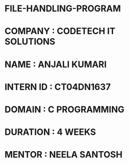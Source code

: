 # FILE-HANDLING-PROGRAM

# COMPANY : CODETECH IT SOLUTIONS

# NAME : ANJALI KUMARI

# INTERN ID : CT04DN1637

# DOMAIN : C PROGRAMMING

# DURATION : 4 WEEKS

# MENTOR : NEELA SANTOSH
